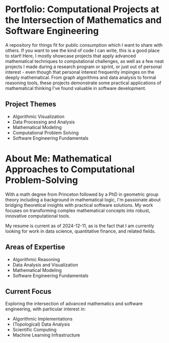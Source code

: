 # Portfolio: Computational Projects at the Intersection of Mathematics and Software Engineering
A repository for things fit for public consumption which I want to share with others. If you want to see the kind of code I can write, this is a good place to start! Here, I mostly showcase projects that apply advanced mathematical techniques to computational challenges, as well as a few neat projects I made during a research program or sprint, or just out of personal interest - even though that personal interest frequently impinges on the deeply mathematical. From graph algorithms and data analysis to formal reasoning tools, these projects demonstrate some practical applications of mathematical thinking I've found valuable in software development.

## Project Themes
- Algorithmic Visualization
- Data Processing and Analysis
- Mathematical Modeling
- Computational Problem Solving
- Software Engineering Fundamentals

# About Me: Mathematical Approaches to Computational Problem-Solving
With a math degree from Princeton followed by a PhD in geometric group theory including a background in mathematical logic, I'm passionate about bridging theoretical insights with practical software solutions. My work focuses on transforming complex mathematical concepts into robust, innovative computational tools.

My resume is current as of 2024-12-11, as is the fact that I am currently looking for work in data science, quantitative finance, and related fields.

## Areas of Expertise
- Algorithmic Reasoning
- Data Analysis and Visualization
- Mathematical Modeling
- Software Engineering Fundamentals

## Current Focus
Exploring the intersection of advanced mathematics and software engineering, with particular interest in:
- Algorithmic Implementations
- (Topological) Data Analysis
- Scientific Computing
- Machine Learning Infrastructure
